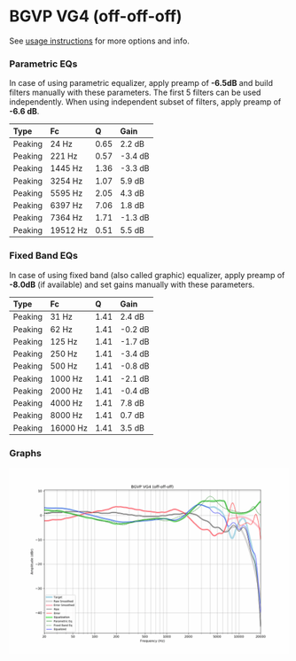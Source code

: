 # BGVP VG4 (off-off-off)
See [usage instructions](https://github.com/jaakkopasanen/AutoEq#usage) for more options and info.

### Parametric EQs
In case of using parametric equalizer, apply preamp of **-6.5dB** and build filters manually
with these parameters. The first 5 filters can be used independently.
When using independent subset of filters, apply preamp of **-6.6 dB**.

| Type    | Fc       |    Q | Gain    |
|:--------|:---------|:-----|:--------|
| Peaking | 24 Hz    | 0.65 | 2.2 dB  |
| Peaking | 221 Hz   | 0.57 | -3.4 dB |
| Peaking | 1445 Hz  | 1.36 | -3.3 dB |
| Peaking | 3254 Hz  | 1.07 | 5.9 dB  |
| Peaking | 5595 Hz  | 2.05 | 4.3 dB  |
| Peaking | 6397 Hz  | 7.06 | 1.8 dB  |
| Peaking | 7364 Hz  | 1.71 | -1.3 dB |
| Peaking | 19512 Hz | 0.51 | 5.5 dB  |

### Fixed Band EQs
In case of using fixed band (also called graphic) equalizer, apply preamp of **-8.0dB**
(if available) and set gains manually with these parameters.

| Type    | Fc       |    Q | Gain    |
|:--------|:---------|:-----|:--------|
| Peaking | 31 Hz    | 1.41 | 2.4 dB  |
| Peaking | 62 Hz    | 1.41 | -0.2 dB |
| Peaking | 125 Hz   | 1.41 | -1.7 dB |
| Peaking | 250 Hz   | 1.41 | -3.4 dB |
| Peaking | 500 Hz   | 1.41 | -0.8 dB |
| Peaking | 1000 Hz  | 1.41 | -2.1 dB |
| Peaking | 2000 Hz  | 1.41 | -0.4 dB |
| Peaking | 4000 Hz  | 1.41 | 7.8 dB  |
| Peaking | 8000 Hz  | 1.41 | 0.7 dB  |
| Peaking | 16000 Hz | 1.41 | 3.5 dB  |

### Graphs
![](./BGVP%20VG4%20(off-off-off).png)